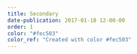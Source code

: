 ```yaml
---
title: Secondary
date-publication: 2017-01-18 12-00-00
order: 1
color: "#fec503"
color_ref: "Created with color #fec503"
---
```

